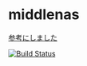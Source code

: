# middlenas

[参考にしました](http://tricknotes.hateblo.jp/entry/2013/06/17/020229)

[![Build Status](https://travis-ci.org/asonas/middlenas.png?branch=master)](https://travis-ci.org/asonas/middlenas)
